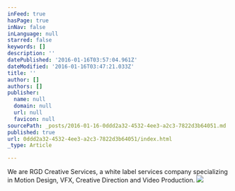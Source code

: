 ```yaml
---
inFeed: true
hasPage: true
inNav: false
inLanguage: null
starred: false
keywords: []
description: ''
datePublished: '2016-01-16T03:57:04.961Z'
dateModified: '2016-01-16T03:47:21.033Z'
title: ''
author: []
authors: []
publisher:
  name: null
  domain: null
  url: null
  favicon: null
sourcePath: _posts/2016-01-16-0ddd2a32-4532-4ee3-a2c3-7822d3b64051.md
published: true
url: 0ddd2a32-4532-4ee3-a2c3-7822d3b64051/index.html
_type: Article

---
```

We are RGD Creative Services, a white label services company specializing in Motion Design, VFX, Creative Direction and Video Production.
![](https://the-grid-user-content.s3-us-west-2.amazonaws.com/c58c1fe0-44d5-4841-995d-91bba150bec1.jpg)